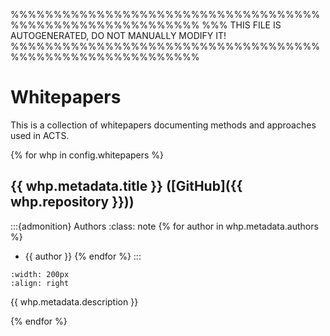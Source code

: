 %%%%%%%%%%%%%%%%%%%%%%%%%%%%%%%%%%%%%%%%%%%%%%%%%%%%%%%%%%
%%% THIS FILE IS AUTOGENERATED, DO NOT MANUALLY MODIFY IT!
%%%%%%%%%%%%%%%%%%%%%%%%%%%%%%%%%%%%%%%%%%%%%%%%%%%%%%%%%%

# Whitepapers

This is a collection of whitepapers documenting methods and approaches used
in ACTS.

{% for whp in config.whitepapers %}

## {{ whp.metadata.title }} ([GitHub]({{ whp.repository }}))


:::{admonition} Authors
:class: note
{% for author in whp.metadata.authors %}
- {{ author }}
{% endfor %}
:::

```{image} {{ whp.slug }}.png
:width: 200px
:align: right
```

{{ whp.metadata.description }}

<span style="clear:both;"></span>

{% endfor %}
